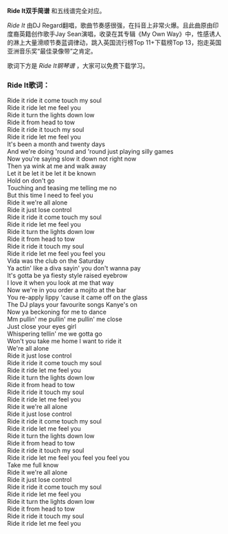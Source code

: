 

**Ride It双手简谱** 和五线谱完全对应。

_Ride It_ 由DJ Regard翻唱，歌曲节奏感很强，在抖音上非常火爆。且此曲原由印度裔英籍创作歌手Jay Sean演唱，收录在其专辑《My Own
Way》中，性感诱人的淋上大量滑顺节奏蓝调律动，跳入英国流行榜Top 11+下载榜Top 13，抱走英国亚洲音乐奖“最佳录像带”之肯定。

歌词下方是 _Ride It钢琴谱_ ，大家可以免费下载学习。

### Ride It歌词：

Ride it ride it come touch my soul  
Ride it ride let me feel you  
Ride it turn the lights down low  
Ride it from head to tow  
Ride it ride it touch my soul  
Ride it ride let me feel you  
It's been a month and twenty days  
And we're doing 'round and 'round just playing silly games  
Now you're saying slow it down not right now  
Then ya wink at me and walk away  
Let it be let it be let it be known  
Hold on don't go  
Touching and teasing me telling me no  
But this time I need to feel you  
Ride it we're all alone  
Ride it just lose control  
Ride it ride it come touch my soul  
Ride it ride let me feel you  
Ride it turn the lights down low  
Ride it from head to tow  
Ride it ride it touch my soul  
Ride it ride let me feel you feel you  
Vida was the club on the Saturday  
Ya actin' like a diva sayin' you don't wanna pay  
It's gotta be ya fiesty style raised eyebrow  
I love it when you look at me that way  
Now we're in you order a mojito at the bar  
You re-apply lippy 'cause it came off on the glass  
The DJ plays your favourite songs Kanye's on  
Now ya beckoning for me to dance  
Mm pullin' me pullin' me pullin' me close  
Just close your eyes girl  
Whispering tellin' me we gotta go  
Won't you take me home I want to ride it  
We're all alone  
Ride it just lose control  
Ride it ride it come touch my soul  
Ride it ride let me feel you  
Ride it turn the lights down low  
Ride it from head to tow  
Ride it ride it touch my soul  
Ride it ride let me feel you  
Ride it we're all alone  
Ride it just lose control  
Ride it ride it come touch my soul  
Ride it ride let me feel you  
Ride it turn the lights down low  
Ride it from head to tow  
Ride it ride it touch my soul  
Ride it ride let me feel you feel you feel you  
Take me full know  
Ride it we're all alone  
Ride it just lose control  
Ride it ride it come touch my soul  
Ride it ride let me feel you  
Ride it turn the lights down low  
Ride it from head to tow  
Ride it ride it touch my soul  
Ride it ride let me feel you

